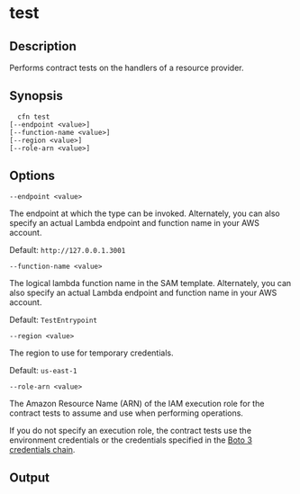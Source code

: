 # test<a name="resource-type-cli-test"></a>

## Description<a name="resource-type-cli-test-description"></a>

Performs contract tests on the handlers of a resource provider\.

## Synopsis<a name="resource-type-cli-test-synopsis"></a>

```
  cfn test
[--endpoint <value>]
[--function-name <value>]
[--region <value>]
[--role-arn <value>]
```

## Options<a name="resource-type-cli-test-options"></a>

`--endpoint <value>`

The endpoint at which the type can be invoked\. Alternately, you can also specify an actual Lambda endpoint and function name in your AWS account\.

Default: `http://127.0.0.1.3001`

`--function-name <value>`

The logical lambda function name in the SAM template\. Alternately, you can also specify an actual Lambda endpoint and function name in your AWS account\.

Default: `TestEntrypoint`

`--region <value>`

The region to use for temporary credentials\.

Default: `us-east-1`

`--role-arn <value>`

The Amazon Resource Name \(ARN\) of the IAM execution role for the contract tests to assume and use when performing operations\.

If you do not specify an execution role, the contract tests use the environment credentials or the credentials specified in the [Boto 3 credentials chain](https://boto3.amazonaws.com/v1/documentation/api/latest/guide/configuration.html)\.

## Output<a name="resource-type-cli-test-output"></a>
